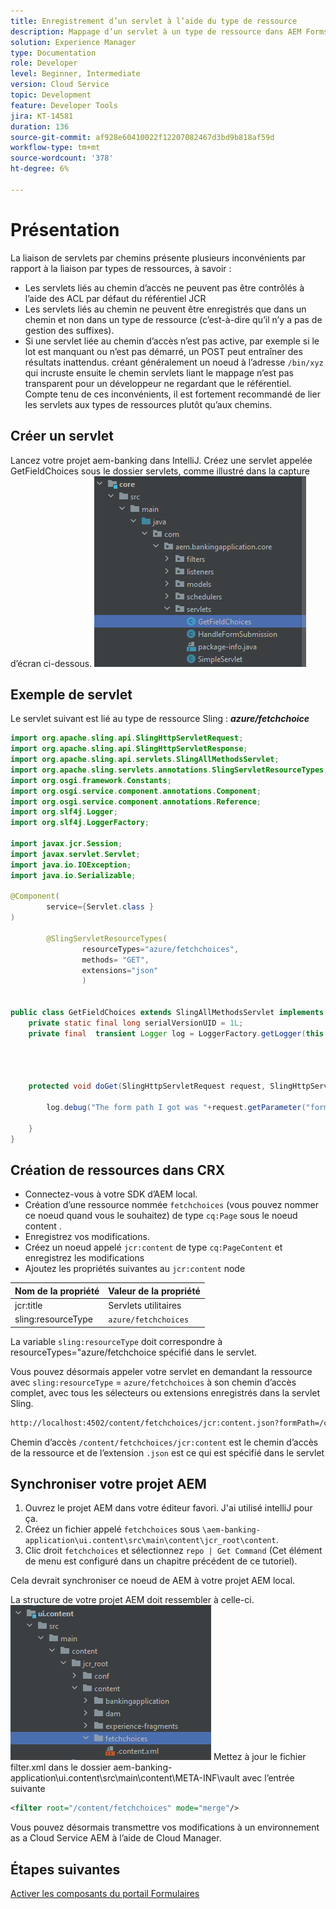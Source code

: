 ```yaml
---
title: Enregistrement d’un servlet à l’aide du type de ressource
description: Mappage d’un servlet à un type de ressource dans AEM Forms CS
solution: Experience Manager
type: Documentation
role: Developer
level: Beginner, Intermediate
version: Cloud Service
topic: Development
feature: Developer Tools
jira: KT-14581
duration: 136
source-git-commit: af928e60410022f12207082467d3bd9b818af59d
workflow-type: tm+mt
source-wordcount: '378'
ht-degree: 6%

---
```


# Présentation

La liaison de servlets par chemins présente plusieurs inconvénients par rapport à la liaison par types de ressources, à savoir :

* Les servlets liés au chemin d’accès ne peuvent pas être contrôlés à l’aide des ACL par défaut du référentiel JCR
* Les servlets liés au chemin ne peuvent être enregistrés que dans un chemin et non dans un type de ressource (c’est-à-dire qu’il n’y a pas de gestion des suffixes).
* Si une servlet liée au chemin d’accès n’est pas active, par exemple si le lot est manquant ou n’est pas démarré, un POST peut entraîner des résultats inattendus. créant généralement un noeud à l’adresse `/bin/xyz` qui incruste ensuite le chemin servlets liant le mappage n’est pas transparent pour un développeur ne regardant que le référentiel. Compte tenu de ces inconvénients, il est fortement recommandé de lier les servlets aux types de ressources plutôt qu’aux chemins.

## Créer un servlet

Lancez votre projet aem-banking dans IntelliJ. Créez une servlet appelée GetFieldChoices sous le dossier servlets, comme illustré dans la capture d’écran ci-dessous.
![choix](assets/fetchchoices.png)

## Exemple de servlet

Le servlet suivant est lié au type de ressource Sling : _**azure/fetchchoice**_



```java
import org.apache.sling.api.SlingHttpServletRequest;
import org.apache.sling.api.SlingHttpServletResponse;
import org.apache.sling.api.servlets.SlingAllMethodsServlet;
import org.apache.sling.servlets.annotations.SlingServletResourceTypes;
import org.osgi.framework.Constants;
import org.osgi.service.component.annotations.Component;
import org.osgi.service.component.annotations.Reference;
import org.slf4j.Logger;
import org.slf4j.LoggerFactory;

import javax.jcr.Session;
import javax.servlet.Servlet;
import java.io.IOException;
import java.io.Serializable;

@Component(
        service={Servlet.class }
)

        @SlingServletResourceTypes(
                resourceTypes="azure/fetchchoices",
                methods= "GET",
                extensions="json"
                )


public class GetFieldChoices extends SlingAllMethodsServlet implements Serializable {
    private static final long serialVersionUID = 1L;
    private final  transient Logger log = LoggerFactory.getLogger(this.getClass());


   

    protected void doGet(SlingHttpServletRequest request, SlingHttpServletResponse response) {

        log.debug("The form path I got was "+request.getParameter("formPath"));

    }
}
```

## Création de ressources dans CRX

* Connectez-vous à votre SDK d’AEM local.
* Création d’une ressource nommée `fetchchoices` (vous pouvez nommer ce noeud quand vous le souhaitez) de type `cq:Page` sous le noeud content .
* Enregistrez vos modifications.
* Créez un noeud appelé `jcr:content` de type `cq:PageContent` et enregistrez les modifications
* Ajoutez les propriétés suivantes au `jcr:content` node

| Nom de la propriété | Valeur de la propriété |
|--------------------|--------------------|
| jcr:title | Servlets utilitaires |
| sling:resourceType | `azure/fetchchoices` |


La variable `sling:resourceType` doit correspondre à resourceTypes=&quot;azure/fetchchoice spécifié dans le servlet.

Vous pouvez désormais appeler votre servlet en demandant la ressource avec `sling:resourceType` = `azure/fetchchoices` à son chemin d’accès complet, avec tous les sélecteurs ou extensions enregistrés dans la servlet Sling.

```html
http://localhost:4502/content/fetchchoices/jcr:content.json?formPath=/content/forms/af/forrahul/jcr:content/guideContainer
```

Chemin d’accès `/content/fetchchoices/jcr:content` est le chemin d’accès de la ressource et de l’extension `.json` est ce qui est spécifié dans le servlet

## Synchroniser votre projet AEM

1. Ouvrez le projet AEM dans votre éditeur favori. J&#39;ai utilisé intelliJ pour ça.
1. Créez un fichier appelé `fetchchoices` sous `\aem-banking-application\ui.content\src\main\content\jcr_root\content`.
1. Clic droit `fetchchoices` et sélectionnez `repo | Get Command` (Cet élément de menu est configuré dans un chapitre précédent de ce tutoriel).

Cela devrait synchroniser ce noeud de AEM à votre projet AEM local.

La structure de votre projet AEM doit ressembler à celle-ci.
![resource-resolver](assets/mapping-servlet-resource.png)
Mettez à jour le fichier filter.xml dans le dossier aem-banking-application\ui.content\src\main\content\META-INF\vault avec l’entrée suivante

```xml
<filter root="/content/fetchchoices" mode="merge"/>
```

Vous pouvez désormais transmettre vos modifications à un environnement as a Cloud Service AEM à l’aide de Cloud Manager.

## Étapes suivantes

[Activer les composants du portail Formulaires](./forms-portal-components.md)



